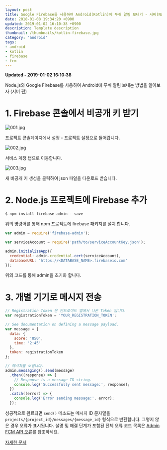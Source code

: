 ```yaml
---
layout: post
title: Google Firebase를 사용하여 Android(Kotlin)에 푸쉬 알림 보내기 - 서버(Node.js) 편
date: 2018-01-08 19:34:20 +0900
updated: 2019-01-02 16:10:38 +0900
description: Template description
thumbnail: /thumbnails/kotlin-firebase.jpg
category: 'android'
tags:
- android
- kotlin
- firebase
- fcm
---
```


**Updated - 2019-01-02 16:10:38**

Node.js와 Google Firebase를 사용하여 Android에 푸쉬 알림 보내는 방법을 알아보자 (서버 편)

<!-- more -->

# 1\. Firebase 콘솔에서 비공개 키 받기

![001.jpg](001.jpg)

프로젝트 콘솔페이지에서 설정 - 프로젝트 설정으로 들어갑니다.

![002.jpg](002.jpg)

서비스 계정 탭으로 이동합니다.

![003.jpg](003.jpg)

새 비공개 키 생성을 클릭하여 json 파일을 다운로드 받습니다.

# 2\. Node.js 프로젝트에 Firebase 추가

```shell
$ npm install firebase-admin --save
```

위의 명령어를 통해 npm 프로젝트에 firebase 패키지를 설치 합니다.

```javascript
var admin = require('firebase-admin');

var serviceAccount = require('path/to/serviceAccountKey.json');

admin.initializeApp({
  credential: admin.credential.cert(serviceAccount),
  databaseURL: 'https://<DATABASE_NAME>.firebaseio.com'
});
```

위의 코드를 통해 admin을 초기화 합니다.

# 3\. 개별 기기로 메시지 전송

```javascript
// Registration Token 은 안드로이드 앱에서 나온 Token 입니다.
var registrationToken = 'YOUR_REGISTRATION_TOKEN';

// See documentation on defining a message payload.
var message = {
  data: {
    score: '850',
    time: '2:45'
  },
  token: registrationToken
};

// 메시지를 보냅니다.
admin.messaging().send(message)
  .then((response) => {
    // Response is a message ID string.
    console.log('Successfully sent message:', response);
  })
  .catch((error) => {
    console.log('Error sending message:', error);
  });
```

성공적으로 완료되면 `send()` 메소드는 메시지 ID 문자열을 `projects/{project_id}/messages/{message_id}` 형식으로 반환합니다.
그렇지 않은 경우 오류가 표시됩니다. 설명 및 해결 단계가 포함된 전체 오류 코드 목록은 [Admin FCM API 오류](https://firebase.google.com/docs/cloud-messaging/admin/errors)를 참조하세요.

[자세한 문서](https://firebase.google.com/docs/cloud-messaging/admin/send-messages)